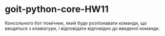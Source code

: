 # goit-python-core-HW11
Консольного бот помічник, який буде розпізнавати команди, що вводяться з клавіатури, і відповідати відповідно до введеної команди.
